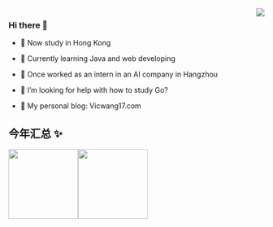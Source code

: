 <img align="right" src="https://github-readme-stats.vercel.app/api?username=VicWang17&show_icons=true">

### Hi there 👋

- 🔭 Now study in Hong Kong

- 🌱 Currently learning Java and web developing

- 👯 Once worked as an intern in an AI company in Hangzhou

- 🤔 I’m looking for help with how to study Go?

- 💬 My personal blog: Vicwang17.com

## 今年汇总 ✨

<img align="" height="137px" src="https://github-readme-stats.vercel.app/api?username=VicWang17&hide_title=true&hide_border=true&show_icons=true&include_all_commits=true&line_height=21&bg_color=0,EC6C6C,FFD479,FFFC79,73FA79&theme=graywhite&locale=cn" /><img align="" height="137px" src="https://github-readme-stats.vercel.app/api/top-langs/?username=VicWang17&hide_title=true&hide_border=true&layout=compact&bg_color=0,73FA79,73FDFF,D783FF&theme=graywhite&locale=cn" />
<!--
**VicWang17/VicWang17** is a ✨ _special_ ✨ repository because its `README.md` (this file) appears on your GitHub profile.

Here are some ideas to get you started:

- 🔭 I’m currently working on ...
- 🌱 I’m currently learning ...
- 👯 I’m looking to collaborate on ...
- 🤔 I’m looking for help with ...
- 💬 Ask me about ...
- 📫 How to reach me: ...
- 😄 Pronouns: ...
- ⚡ Fun fact: ...
-->
